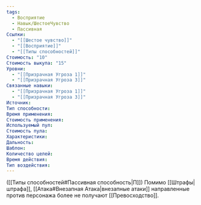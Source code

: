 ```yaml
---
tags:
  - Восприятие
  - Навык/ШестоеЧувство
  - Пассивная
Ссылки:
  - "[[Шестое чувство]]"
  - "[[Восприятие]]"
  - "[[Типы способностей]]"
Стоимость: "10"
Стоимость выкупа: "15"
Уровни:
  - "[[Призрачная Угроза 1]]"
  - "[[Призрачная Угроза 3]]"
Связанные навыки:
  - "[[Призрачная Угроза 1]]"
  - "[[Призрачная Угроза 3]]"
Источник:
Тип способности:
Время применения:
Стоимость применения:
Используемый пул:
Стоимость пула:
Характеристики:
Дальность:
Шаблон:
Количество целей:
Время действия:
Тип воздействия:
---
```

([[Типы способностей#Пассивная способность|П]]) Помимо [[Штрафы|штрафа]], [[Атака#Внезапная Атака|внезапные атаки]] направленные против персонажа более не получают [[Превосходство]]. 